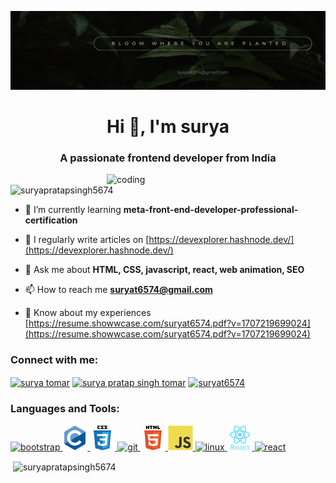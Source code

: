 ![logo](https://github.com/suryapratapsingh5674/suryapratapsingh5674/blob/main/banner.jpg)
<h1 align="center">Hi 👋, I'm surya</h1>
<h3 align="center">A passionate frontend developer from India</h3>

<img align="right" alt="coding" width="350" src="https://news.yale.edu/sites/default/files/styles/featured_media/public/ynews-student-chatgpt.jpg?itok=ko-lVivK&c=a75e254fe1da31f2732f6b0d7bce1413">

<p align="left"> <img src="https://komarev.com/ghpvc/?username=suryapratapsingh5674&label=Profile%20views&color=0e75b6&style=flat" alt="suryapratapsingh5674" /> </p>

- 🌱 I’m currently learning **meta-front-end-developer-professional-certification**

- 📝 I regularly write articles on [https://devexplorer.hashnode.dev/](https://devexplorer.hashnode.dev/)

- 💬 Ask me about **HTML, CSS, javascript, react, web animation, SEO**

- 📫 How to reach me **suryat6574@gmail.com**

- 📄 Know about my experiences [https://resume.showwcase.com/suryat6574.pdf?v=1707219699024](https://resume.showwcase.com/suryat6574.pdf?v=1707219699024)

<h3 align="left">Connect with me:</h3>
<p align="left">
<a href="https://twitter.com/surya tomar" target="blank"><img align="center" src="https://raw.githubusercontent.com/rahuldkjain/github-profile-readme-generator/master/src/images/icons/Social/twitter.svg" alt="surya tomar" height="30" width="40" /></a>
<a href="https://linkedin.com/in/surya pratap singh tomar" target="blank"><img align="center" src="https://raw.githubusercontent.com/rahuldkjain/github-profile-readme-generator/master/src/images/icons/Social/linked-in-alt.svg" alt="surya pratap singh tomar" height="30" width="40" /></a>
<a href="https://instagram.com/suryat6574" target="blank"><img align="center" src="https://raw.githubusercontent.com/rahuldkjain/github-profile-readme-generator/master/src/images/icons/Social/instagram.svg" alt="suryat6574" height="30" width="40" /></a>
</p>

<h3 align="left">Languages and Tools:</h3>
<p align="left">  <a href="https://getbootstrap.com" target="_blank" rel="noreferrer"> <img src="https://upload.wikimedia.org/wikipedia/commons/thumb/b/b2/Bootstrap_logo.svg/2560px-Bootstrap_logo.svg.png" alt="bootstrap" width="40" height="40"/> </a> <a href="https://www.cprogramming.com/" target="_blank" rel="noreferrer"> <img src="https://raw.githubusercontent.com/devicons/devicon/master/icons/c/c-original.svg" alt="c" width="40" height="40"/> </a> <a href="https://www.w3schools.com/css/" target="_blank" rel="noreferrer"> <img src="https://raw.githubusercontent.com/devicons/devicon/master/icons/css3/css3-original-wordmark.svg" alt="css3" width="40" height="40"/> </a> <a href="https://git-scm.com/" target="_blank" rel="noreferrer"> <img src="https://www.vectorlogo.zone/logos/git-scm/git-scm-icon.svg" alt="git" width="40" height="40"/> </a> <a href="https://www.w3.org/html/" target="_blank" rel="noreferrer"> <img src="https://raw.githubusercontent.com/devicons/devicon/master/icons/html5/html5-original-wordmark.svg" alt="html5" width="40" height="40"/> </a> <a href="https://developer.mozilla.org/en-US/docs/Web/JavaScript" target="_blank" rel="noreferrer"> <img src="https://raw.githubusercontent.com/devicons/devicon/master/icons/javascript/javascript-original.svg" alt="javascript" width="40" height="40"/> </a> <a href="https://tailwindcss.com/" target="_blank" rel="noreferrer"> <img src="https://upload.wikimedia.org/wikipedia/commons/thumb/d/d5/Tailwind_CSS_Logo.svg/320px-Tailwind_CSS_Logo.svg.png" alt="linux" width="40" height="40"/> </a> <a href="https://reactjs.org/" target="_blank" rel="noreferrer"> <img src="https://raw.githubusercontent.com/devicons/devicon/master/icons/react/react-original-wordmark.svg" alt="react" width="40" height="40"/> </a>
 <a href="https://redux.js.org/" target="_blank" rel="noreferrer"> <img src="https://raw.githubusercontent.com/reduxjs/redux/master/logo/logo.png" alt="react" width="40" height="40"/> </a></p>

<p>&nbsp;<img align="center" src="https://github-readme-stats.vercel.app/api?username=suryapratapsingh5674&show_icons=true&locale=en" alt="suryapratapsingh5674" /></p>
